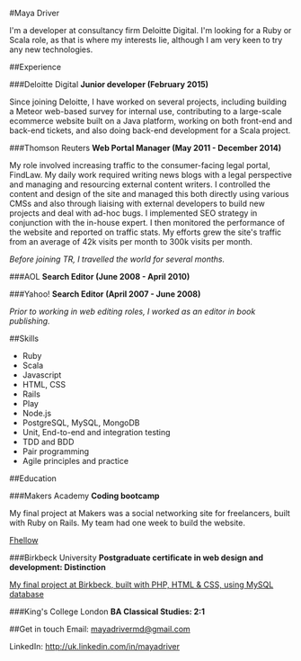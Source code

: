 #Maya Driver

I'm a developer at consultancy firm Deloitte Digital. I'm looking for a Ruby or Scala role, as that is where my interests lie, although I am very keen to try any new technologies.

##Experience

###Deloitte Digital
**Junior developer (February 2015)**

Since joining Deloitte, I have worked on several projects, including building a Meteor web-based survey for internal use, contributing to a large-scale ecommerce website built on a Java platform, working on both front-end and back-end tickets, and also doing back-end development for a Scala project.

###Thomson Reuters
**Web Portal Manager (May 2011 - December 2014)**

My role involved increasing traffic to the consumer-facing legal portal, FindLaw. My daily work required writing news blogs with a legal perspective and managing and resourcing external content writers. I controlled the content and design of the site and managed this both directly using various CMSs and also through liaising with external developers to build new projects and deal with ad-hoc bugs. I implemented SEO strategy in conjunction with the in-house expert. I then monitored the performance of the website and reported on traffic stats. My efforts grew the site's traffic from an average of 42k visits per month to 300k visits per month.

*Before joining TR, I travelled the world for several months.*

###AOL
**Search Editor (June 2008 - April 2010)**

###Yahoo!
**Search Editor (April 2007 - June 2008)**

*Prior to working in web editing roles, I worked as an editor in book publishing.*

##Skills

* Ruby
* Scala
* Javascript
* HTML, CSS
* Rails
* Play
* Node.js
* PostgreSQL, MySQL, MongoDB
* Unit, End-to-end and integration testing
* TDD and BDD
* Pair programming
* Agile principles and practice

##Education

###Makers Academy
**Coding bootcamp**

My final project at Makers was a social networking site for freelancers, built with Ruby on Rails. My team had one week to build the website.

[Fhellow](http://fhellow.herokuapp.com)

###Birkbeck University
**Postgraduate certificate in web design and development: Distinction**

[My final project at Birkbeck, built with PHP, HTML & CSS, using MySQL database](http://mdrive01.wdd1314.bbkweb.org/assignment4/)

###King's College London
**BA Classical Studies: 2:1**

##Get in touch
Email: mayadrivermd@gmail.com

LinkedIn: http://uk.linkedin.com/in/mayadriver
